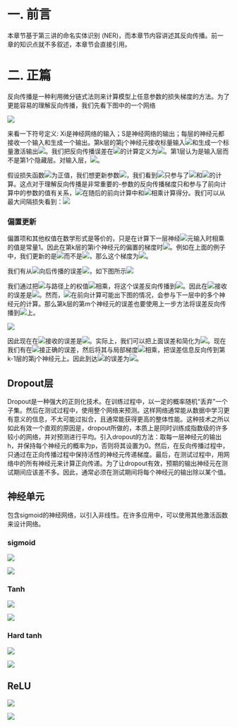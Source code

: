# 一. 前言

本章节基于第三讲的命名实体识别 (NER)，而本章节内容讲述其反向传播。前一章的知识点就不多叙述，本章节会直接引用。

# 二. 正篇

反向传播是一种利用微分链式法则来计算模型上任意参数的损失梯度的方法。为了更能容易的理解反向传播，我们先看下图中的一个网络

![](media/1.png)

来看一下符号定义:
Xi是神经网络的输入；S是神经网络的输出；每层的神经元都接收一个输入和生成一个输出。第k层的第j个神经元接收标量输入![](media/2.png)和生成一个标量激活输出![](media/3.png)。我们把反向传播误差在![](media/2.png)的计算定义为![](media/4.png)。第1层认为是输入层而不是第1个隐藏层。对输入层，![](media/5.png)。

假设损失函数![](media/14.png)为正值，我们想更新参数![](media/15.png)，我们看到![](media/15.png)只参与了![](media/16.png)和![](media/17.png)的计算。这点对于理解反向传播是非常重要的-参数的反向传播梯度只和参与了前向计算中的参数的值有关系，![](media/17.png)在随后的前向计算中和![](media/18.png)相乘计算得分。我们可以从最大间隔损失看到：![](media/19.png)

### 偏置更新

偏置项和其他权值在数学形式是等价的，只是在计算下一层神经![](media/16.png)元输入时相乘的值是常量1。因此在第k层的第i个神经元的偏置的梯度时![](media/20.png)。例如在上面的例子中，我们更新的是![](media/21.png)而不是![](media/15.png)，那么这个梯度为![](media/22.png)。

我们有从![](media/23.png)向后传播的误差![](media/20.png)，如下图所示![](media/24.png)

我们通过把![](media/20.png)与路径上的权值![](media/26.png)相乘，将这个误差反向传播到![](media/27.png)。因此在![](media/27.png)接收的误差是![](media/28.png)。然而，![](media/27.png)在前向计算可能出下图的情况，会参与下一层中的多个神经元的计算。那么第k层的第m个神经元的误差也要使用上一步方法将误差反向传播到![](media/27.png)上。

![](media/25.png)

因此现在在![](media/27.png)接收的误差是![](media/29.png)。实际上，我们可以把上面误差和简化为![](media/30.png)。现在我们有在![](media/27.png)接正确的误差，然后将其与局部梯度![](media/31.png)相乘，把误差信息反向传到第k-1层的第j个神经元上。因此到达![](media/33.png)的误差为![](media/32.png)。

## Dropout层

Dropout是一种强大的正则化技术。在训练过程中，以一定的概率随机“丢弃”一个子集。然后在测试过程中，使用整个网络来预测。这样网络通常能从数据中学习更有意义的信息，不太可能过拟合，且通常能获得更高的整体性能。这种技术之所以如此有效一个直观的原因是，dropout所做的，本质上是同时训练成指数级的许多较小的网络，并对预测进行平均。引入dropout的方法：取每一层神经元的输出h，并保持每个神经元的概率为p，否则将其设置为0。然后，在反向传播过程中，只通过在正向传播过程中保持活性的神经元传递梯度。最后，在测试过程中，用网络中的所有神经元来计算正向传递。为了让dropout有效，预期的输出神经元在测试期间应该差不多。因此，通常必须在测试期间将每个神经元的输出除以某个值。

## 神经单元

包含sigmoid的神经网络，以引入非线性。在许多应用中，可以使用其他激活函数来设计网络。

### sigmoid

![](media/6.png)

![](media/7.png)

### Tanh

![](media/8.png)

![](media/9.png)

### Hard tanh

![](media/10.png)

![](media/11.png)

## ReLU

![](media/12.png)

![](media/13.png)